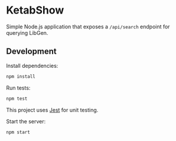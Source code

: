 # KetabShow

Simple Node.js application that exposes a `/api/search` endpoint for querying LibGen.

## Development

Install dependencies:

```bash
npm install
```

Run tests:

```bash
npm test
```

This project uses [Jest](https://jestjs.io/) for unit testing.

Start the server:

```bash
npm start
```
